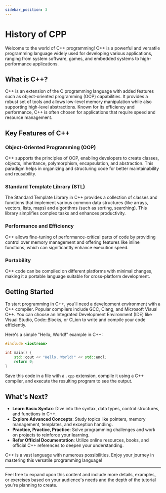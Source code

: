 ```yaml
---
sidebar_position: 3
---
```


# History of CPP

Welcome to the world of C++ programming! C++ is a powerful and versatile programming language widely used for developing various applications, ranging from system software, games, and embedded systems to high-performance applications.

## What is C++?

C++ is an extension of the C programming language with added features such as object-oriented programming (OOP) capabilities. It provides a robust set of tools and allows low-level memory manipulation while also supporting high-level abstractions. Known for its efficiency and performance, C++ is often chosen for applications that require speed and resource management.

## Key Features of C++

### Object-Oriented Programming (OOP)

C++ supports the principles of OOP, enabling developers to create classes, objects, inheritance, polymorphism, encapsulation, and abstraction. This paradigm helps in organizing and structuring code for better maintainability and reusability.

### Standard Template Library (STL)

The Standard Template Library in C++ provides a collection of classes and functions that implement various common data structures (like arrays, vectors, lists, maps) and algorithms (such as sorting, searching). This library simplifies complex tasks and enhances productivity.

### Performance and Efficiency

C++ allows fine-tuning of performance-critical parts of code by providing control over memory management and offering features like inline functions, which can significantly enhance execution speed.

### Portability

C++ code can be compiled on different platforms with minimal changes, making it a portable language suitable for cross-platform development.

## Getting Started

To start programming in C++, you'll need a development environment with a C++ compiler. Popular compilers include GCC, Clang, and Microsoft Visual C++. You can choose an Integrated Development Environment (IDE) like Visual Studio, Code::Blocks, or CLion to write and compile your code efficiently.

Here's a simple "Hello, World!" example in C++:

```cpp
#include <iostream>

int main() {
    std::cout << "Hello, World!" << std::endl;
    return 0;
}
```

Save this code in a file with a `.cpp` extension, compile it using a C++ compiler, and execute the resulting program to see the output.

## What's Next?

- **Learn Basic Syntax**: Dive into the syntax, data types, control structures, and functions in C++.
- **Explore Advanced Concepts**: Study topics like pointers, memory management, templates, and exception handling.
- **Practice, Practice, Practice**: Solve programming challenges and work on projects to reinforce your learning.
- **Refer Official Documentation**: Utilize online resources, books, and official C++ references to deepen your understanding.

C++ is a vast language with numerous possibilities. Enjoy your journey in mastering this versatile programming language!

---

Feel free to expand upon this content and include more details, examples, or exercises based on your audience's needs and the depth of the tutorial you're planning to create.
